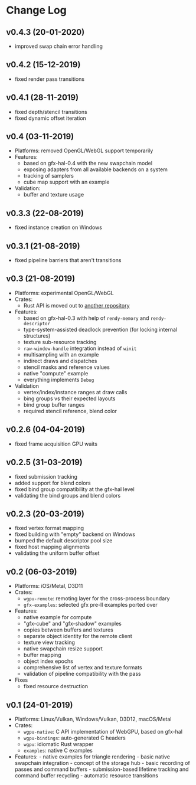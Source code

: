 # Change Log

## v0.4.3 (20-01-2020)
  - improved swap chain error handling

## v0.4.2 (15-12-2019)
  - fixed render pass transitions

## v0.4.1 (28-11-2019)
  - fixed depth/stencil transitions
  - fixed dynamic offset iteration

## v0.4 (03-11-2019)
  - Platforms: removed OpenGL/WebGL support temporarily
  - Features:
    - based on gfx-hal-0.4 with the new swapchain model
    - exposing adapters from all available backends on a system
    - tracking of samplers
    - cube map support with an example
  - Validation:
    - buffer and texture usage

## v0.3.3 (22-08-2019)
  - fixed instance creation on Windows

## v0.3.1 (21-08-2019)
  - fixed pipeline barriers that aren't transitions

## v0.3 (21-08-2019)
  - Platforms: experimental OpenGL/WebGL
  - Crates:
    - Rust API is moved out to [another repository](https://github.com/gfx-rs/wgpu-rs)
  - Features:
    - based on gfx-hal-0.3 with help of `rendy-memory` and `rendy-descriptor`
    - type-system-assisted deadlock prevention (for locking internal structures)
    - texture sub-resource tracking
    - `raw-window-handle` integration instead of `winit`
    - multisampling with an example
    - indirect draws and dispatches
    - stencil masks and reference values
    - native "compute" example
    - everything implements `Debug`
  - Validation
    - vertex/index/instance ranges at draw calls
    - bing groups vs their expected layouts
    - bind group buffer ranges
    - required stencil reference, blend color

## v0.2.6 (04-04-2019)
  - fixed frame acquisition GPU waits

## v0.2.5 (31-03-2019)
  - fixed submission tracking
  - added support for blend colors
  - fixed bind group compatibility at the gfx-hal level
  - validating the bind groups and blend colors

## v0.2.3 (20-03-2019)
  - fixed vertex format mapping
  - fixed building with "empty" backend on Windows
  - bumped the default descriptor pool size
  - fixed host mapping alignments
  - validating the uniform buffer offset

## v0.2 (06-03-2019)
  - Platforms: iOS/Metal, D3D11
  - Crates:
    - `wgpu-remote`: remoting layer for the cross-process boundary
    - `gfx-examples`: selected gfx pre-ll examples ported over
  - Features:
    - native example for compute
    - "gfx-cube" and "gfx-shadow" examples
    - copies between buffers and textures
    - separate object identity for the remote client
    - texture view tracking
    - native swapchain resize support
    - buffer mapping
    - object index epochs
    - comprehensive list of vertex and texture formats
    - validation of pipeline compatibility with the pass
  - Fixes
    - fixed resource destruction

## v0.1 (24-01-2019)
  - Platforms: Linux/Vulkan, Windows/Vulkan, D3D12, macOS/Metal
  - Crates:
    - `wgpu-native`: C API implementation of WebGPU, based on gfx-hal
    - `wgpu-bindings`: auto-generated C headers
    - `wgpu`: idiomatic Rust wrapper
    - `examples`: native C examples
  -  Features:
    - native examples for triangle rendering
    - basic native swapchain integration
    - concept of the storage hub
    - basic recording of passes and command buffers
    - submission-based lifetime tracking and command buffer recycling
    - automatic resource transitions

